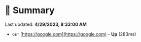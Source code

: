 # 📖 Summary
Last updated: **4/29/2023, 8:33:00 AM**

- `GET` [https://google.com](https://google.com) - **Up** (283ms)
